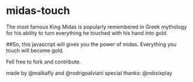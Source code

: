 # midas-touch
The most famous King Midas is popularly remembered in Greek mythology for his ability to turn everything he touched with his hand into gold. 

##So, this javascript will gives you the power of midas. Everything you touch will become gold.

Fell free to fork and contribute.


made by @malkafly and @rodrigoalviani
special thanks:
@robsixplay
